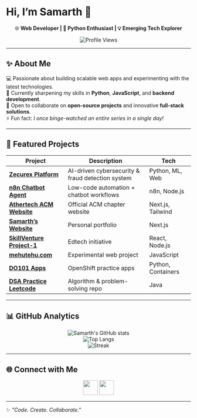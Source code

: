 # Hi, I’m Samarth 👋  

<div align="center">
  
🌐 **Web Developer | 🐍 Python Enthusiast | 💡 Emerging Tech Explorer**  

![Profile Views](https://komarev.com/ghpvc/?username=samarth3101&label=Profile%20views&color=0e75b6&style=flat)  
</div>

---

## ✨ About Me  

💻 Passionate about building scalable web apps and experimenting with the latest technologies.  
🌱 Currently sharpening my skills in **Python**, **JavaScript**, and **backend development**.  
🤝 Open to collaborate on **open-source projects** and innovative **full-stack solutions**.  
⚡ Fun fact: *I once binge-watched an entire series in a single day!*  

---

## 🚀 Featured Projects  

<div align="center">

| Project | Description | Tech |
|---------|-------------|------|
| [**Zecurex Platform**](https://github.com/samarth3101/Zecurex-platform) | AI-driven cybersecurity & fraud detection system | Python, ML, Web |
| [**n8n Chatbot Agent**](https://github.com/samarth3101/n8n-chatbot-agent) | Low-code automation + chatbot workflows | n8n, Node.js |
| [**Athertech ACM Website**](https://github.com/samarth3101/athertech_acm_off_web) | Official ACM chapter website | Next.js, Tailwind |
| [**Samarth’s Website**](https://github.com/samarth3101/Samarth-s-Website) | Personal portfolio | Next.js |
| [**SkillVenture Project-1**](https://github.com/samarth3101/SkillVenture/tree/main/Project-1) | Edtech initiative | React, Node.js |
| [**mehutehu.com**](https://github.com/samarth3101/mehutehu.com) | Experimental web project | JavaScript |
| [**DO101 Apps**](https://github.com/samarth3101/DO101-apps) | OpenShift practice apps | Python, Containers |
| [**DSA Practice Leetcode**](https://github.com/samarth3101/dsa-practice-leetcode) | Algorithm & problem-solving repo | Java |

</div>

---

## 📊 GitHub Analytics  

<div align="center">

![Samarth's GitHub stats](https://github-readme-stats.vercel.app/api?username=samarth3101&show_icons=true&theme=radical)  
![Top Langs](https://github-readme-stats.vercel.app/api/top-langs/?username=samarth3101&layout=compact&theme=radical)  
![Streak](https://github-readme-streak-stats.herokuapp.com/?user=samarth3101&theme=radical)  

</div>

---

## 🌐 Connect with Me  

<p align="center">
<a href="https://github.com/samarth3101"><img src="https://skillicons.dev/icons?i=github" height="40"/></a>
<a href="https://www.linkedin.com/in/samarth-patil-3101spp/"><img src="https://skillicons.dev/icons?i=linkedin" height="40"/></a>
</p>  

---

✨ *"Code. Create. Collaborate."*  
